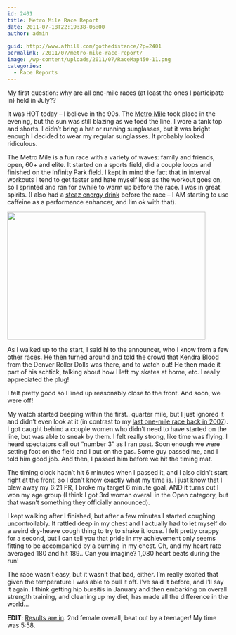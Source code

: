 ```yaml
---
id: 2401
title: Metro Mile Race Report
date: 2011-07-18T22:19:38-06:00
author: admin
  
guid: http://www.afhill.com/gothedistance/?p=2401
permalink: /2011/07/metro-mile-race-report/
image: /wp-content/uploads/2011/07/RaceMap450-11.png
categories:
  - Race Reports
---
```

My first question: why are all one-mile races (at least the ones I participate in) held in July??

It was HOT today &#8211; I believe in the 90s. The [Metro Mile](http://www.themetromile.com/) took place in the evening, but the sun was still blazing as we toed the line. I wore a tank top and shorts. I didn&#8217;t bring a hat or running sunglasses, but it was bright enough I decided to wear my regular sunglasses. It probably looked ridiculous.

The Metro Mile is a fun race with a variety of waves: family and friends, open, 60+ and elite. It started on a sports field, did a couple loops and finished on the Infinity Park field. I kept in mind the fact that in interval workouts I tend to get faster and hate myself less as the workout goes on, so I sprinted and ran for awhile to warm up before the race. I was in great spirits. (I also had a [steaz energy drink](http://www.steaz.com/energy-berry/) before the race &#8211; I AM starting to use caffeine as a performance enhancer, and I&#8217;m ok with that). 

[<img src="http://www.afhill.com/gothedistance/wp-content/uploads/2011/07/RaceMap450-1.png" alt="" title="Metro Mile Map" width="451" height="291" class="aligncenter size-full wp-image-2417" />](http://www.afhill.com/gothedistance/wp-content/uploads/2011/07/RaceMap450-1.png)

As I walked up to the start, I said hi to the announcer, who I know from a few other races. He then turned around and told the crowd that Kendra Blood from the Denver Roller Dolls was there, and to watch out! He then made it part of his schtick, talking about how I left my skates at home, etc. I really appreciated the plug! 

I felt pretty good so I lined up reasonably close to the front. And soon, we were off! 

My watch started beeping within the first.. quarter mile, but I just ignored it and didn&#8217;t even look at it (in contrast to my [last one-mile race back in 2007](http://www.afhill.com/gothedistance/2007/07/one-mile-dash-or-how-i-hate-running-fast/)). I got caught behind a couple women who didn&#8217;t need to have started on the line, but was able to sneak by them. I felt really strong, like time was flying. I heard spectators call out &#8220;number 3&#8221; as I ran past. Soon enough we were setting foot on the field and I put on the gas. Some guy passed me, and I told him good job. And then, I passed him before we hit the timing mat. 

The timing clock hadn&#8217;t hit 6 minutes when I passed it, and I also didn&#8217;t start right at the front, so I don&#8217;t know exactly what my time is. I just know that I blew away my 6:21 PR, I broke my target 6 minute goal, AND it turns out I won my age group (I think I got 3rd woman overall in the Open category, but that wasn&#8217;t something they officially announced). 

I kept walking after I finished, but after a few minutes I started coughing uncontrollably. It rattled deep in my chest and I actually had to let myself do a weird dry-heave cough thing to try to shake it loose. I felt pretty crappy for a second, but I can tell you that pride in my achievement only seems fitting to be accompanied by a burning in my chest. Oh, and my heart rate averaged 180 and hit 189.. Can you imagine? 1,080 heart beats during the run!

The race wasn&#8217;t easy, but it wasn&#8217;t that bad, either. I&#8217;m really excited that given the temperature I was able to pull it off. I&#8217;ve said it before, and I&#8217;ll say it again. I think getting hip bursitis in January and then embarking on overall strength training, and cleaning up my diet, has made all the difference in the world&#8230; 

**EDIT**: [Results are in](http://onlineraceresults.com/race/view_individual.php?make_printable=1&bib_num=57&race_id=20206&type=result). 2nd female overall, beat out by a teenager! My time was 5:58.